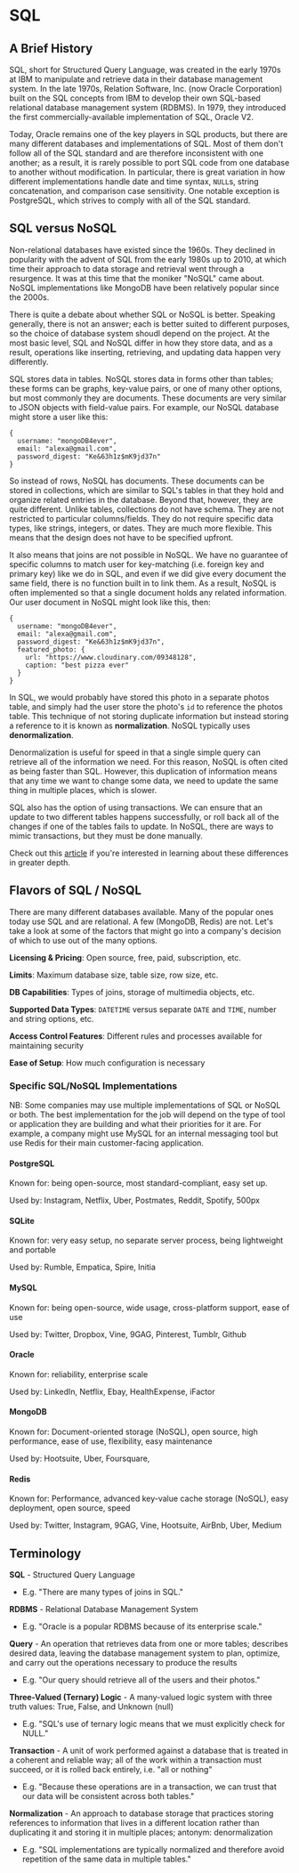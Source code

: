 # SQL

## A Brief History

SQL, short for Structured Query Language, was created in the early 1970s at IBM
to manipulate and retrieve data in their database management system. In the
late 1970s, Relation Software, Inc. (now Oracle Corporation) built on the SQL
concepts from IBM to develop their own SQL-based relational database management
system (RDBMS). In 1979, they introduced the first commercially-available
implementation of SQL, Oracle V2.

Today, Oracle remains one of the key players in SQL products, but there are
many different databases and implementations of SQL. Most of them don't follow
all of the SQL standard and are therefore inconsistent with one another; as a
result, it is rarely possible to port SQL code from one database to another
without modification. In particular, there is great variation in how different
implementations handle date and time syntax, `NULL`s, string concatenation, and
comparison case sensitivity. One notable exception is PostgreSQL, which strives
to comply with all of the SQL standard.

## SQL versus NoSQL

Non-relational databases have existed since the 1960s. They declined in
popularity with the advent of SQL from the early 1980s up to 2010, at which
time their approach to data storage and retrieval went through a resurgence. It
was at this time that the moniker "NoSQL" came about. NoSQL implementations
like MongoDB have been relatively popular since the 2000s.

There is quite a debate about whether SQL or NoSQL is better. Speaking
generally, there is not an answer; each is better suited to different purposes,
so the choice of database system shoudl depend on the project. At the most
basic level, SQL and NoSQL differ in how they store data, and as a result,
operations like inserting, retrieving, and updating data happen very
differently.

SQL stores data in tables. NoSQL stores data in forms other than tables; these
forms can be graphs, key-value pairs, or one of many other options, but
most commonly they are documents. These documents are very similar to JSON
objects with field-value pairs. For example, our NoSQL database might store a
user like this:

```
{
  username: "mongoDB4ever",
  email: "alexa@gmail.com",
  password_digest: "Ke&63h1z$mK9jd37n"
}
```

So instead of rows, NoSQL has documents. These documents can be stored in
collections, which are similar to SQL's tables in that they hold and organize
related entries in the database. Beyond that, however, they are quite
different. Unlike tables, collections do not have schema. They are not
restricted to particular columns/fields. They do not require specific data
types, like strings, integers, or dates. They are much more flexible. This
means that the design does not have to be specified upfront.

It also means that joins are not possible in NoSQL. We have no guarantee of
specific columns to match user for key-matching (i.e. foreign key and primary
key) like we do in SQL, and even if we did give every document the same field,
there is no function built in to link them. As a result, NoSQL is often
implemented so that a single document holds any related information. Our user
document in NoSQL might look like this, then:

```
{
  username: "mongoDB4ever",
  email: "alexa@gmail.com",
  password_digest: "Ke&63h1z$mK9jd37n",
  featured_photo: {
    url: "https://www.cloudinary.com/09348128",
    caption: "best pizza ever"
  }
}
```

In SQL, we would probably have stored this photo in a separate photos table,
and simply had the user store the photo's `id` to reference the photos table.
This technique of not storing duplicate information but instead storing a
reference to it is known as **normalization**. NoSQL typically uses
**denormalization**.

Denormalization is useful for speed in that a single simple query can retrieve
all of the information we need. For this reason, NoSQL is often cited as being
faster than SQL. However, this duplication of information means that any time
we want to change some data, we need to update the same thing in multiple
places, which is slower.

SQL also has the option of using transactions. We can ensure that an update to
two different tables happens successfully, or roll back all of the changes if
one of the tables fails to update. In NoSQL, there are ways to mimic
transactions, but they must be done manually.

Check out this [article][sql-no-sql] if you're interested in learning
about these differences in greater depth.

[sql-no-sql]: https://www.sitepoint.com/sql-vs-nosql-differences/

## Flavors of SQL / NoSQL

There are many different databases available. Many of the popular ones today
use SQL and are relational. A few (MongoDB, Redis) are not. Let's take a look
at some of the factors that might go into a company's decision of which to use
out of the many options.

**Licensing & Pricing**: Open source, free, paid, subscription, etc.

**Limits**: Maximum database size, table size, row size, etc.

**DB Capabilities**: Types of joins, storage of multimedia objects, etc.

**Supported Data Types**: `DATETIME` versus separate `DATE` and `TIME`,
number and string options, etc.

**Access Control Features**: Different rules and processes available for
maintaining security

**Ease of Setup**: How much configuration is necessary

### Specific SQL/NoSQL Implementations

NB: Some companies may use multiple implementations of SQL or NoSQL or both.
The best implementation for the job will depend on the type of tool or
application they are building and what their priorities for it are. For example,
a company might use MySQL for an internal messaging tool but use Redis for
their main customer-facing application.

#### PostgreSQL

Known for: being open-source, most standard-compliant, easy set up.

Used by: Instagram, Netflix, Uber, Postmates, Reddit, Spotify, 500px

#### SQLite

Known for: very easy setup, no separate server process, being lightweight and portable

Used by: Rumble, Empatica, Spire, Initia

#### MySQL

Known for: being open-source, wide usage, cross-platform support, ease of use

Used by: Twitter, Dropbox, Vine, 9GAG, Pinterest, Tumblr, Github

#### Oracle

Known for: reliability, enterprise scale

Used by: LinkedIn, Netflix, Ebay, HealthExpense, iFactor

#### MongoDB

Known for: Document-oriented storage (NoSQL), open source, high performance,
ease of use, flexibility, easy maintenance

Used by: Hootsuite, Uber, Foursquare,

#### Redis

Known for: Performance, advanced key-value cache storage (NoSQL), easy
deployment, open source, speed

Used by: Twitter, Instagram, 9GAG, Vine, Hootsuite, AirBnb, Uber, Medium

## Terminology

**SQL** - Structured Query Language
- E.g. "There are many types of joins in SQL."

**RDBMS** - Relational Database Management System
- E.g. "Oracle is a popular RDBMS because of its enterprise scale."

**Query** - An operation that retrieves data from one or more tables; describes
desired data, leaving the database management system to plan, optimize, and
carry out the operations necessary to produce the results
- E.g. "Our query should retrieve all of the users and their photos."

**Three-Valued (Ternary) Logic** - A many-valued logic system with three truth
values: True, False, and Unknown (null)
- E.g. "SQL's use of ternary logic means that we must explicitly check for NULL."

**Transaction** - A unit of work performed against a database that is treated
in a coherent and reliable way; all of the work within a transaction must
succeed, or it is rolled back entirely, i.e. "all or nothing"
- E.g. "Because these operations are in a transaction, we can trust that
  our data will be consistent across both tables."

**Normalization** - An approach to database storage that practices storing
references to information that lives in a different location rather than duplicating it and
storing it in multiple places; antonym: denormalization
- E.g. "SQL implementations are typically normalized and therefore avoid
  repetition of the same data in multiple tables."
